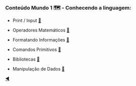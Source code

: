 ### Conteúdo Mundo 1 :world_map: - Conhecendo a linguagem:

* Print / Input [:link:](https://github.com/duartecgustavo/Python-Progress/blob/master/conteudo/mundo%201/1.0-print-input.md)

* Operadores Matemáticos [:link:](https://github.com/duartecgustavo/Python-Progress/blob/master/conteudo/mundo%201/1.1-operadores.md)

* Formatando Informações [:link:](https://github.com/duartecgustavo/Python-Progress/blob/master/conteudo/mundo%201/1.2-format-infos.md)

* Comandos Primitivos [:link:](https://github.com/duartecgustavo/Python-Progress/blob/master/conteudo/mundo%201/1.3-comandos-primitivos.md)

* Bibliotecas [:link:](https://github.com/duartecgustavo/Python-Progress/blob/master/conteudo/mundo%201/1.4-bibliotecas.md)

* Manipulação de Dados [:link:](https://github.com/duartecgustavo/Python-Progress/blob/master/conteudo/mundo%201/1.5-analise-de-dados.md)

[:arrow_backward:](https://github.com/duartecgustavo/Python-Progress)
